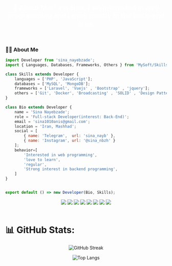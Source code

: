 
<div  align="center">
    <h2 style="color:#fff">
        <b>
            💫 About Me: I am Sina, I am interested in web programming and I work mostly in the back-end area.
        </b>
    </h2>
</div>
<br>

### :man_technologist: About Me

```js
import Developer from 'sina_nayebzade';
import { Languages, Databases, Frameworks, Others } from 'MySoft/Skills';

class Skills extends Developer {
    languages = ['PHP', 'JavaScript'];
    databases = ['MySQL', 'MongoDB'];
    frameworks = ['Laravel', 'Vuejs' , 'Bootstrap' , 'jquery'];
    others = ['Git', 'Docker', 'Broadcasting' , 'SOLID' , 'Design Pattern' , 'OOP'];
}

class Bio extends Developer {
    name = 'Sina Nayebzade';
    role = 'Full-stack Developer(interest: Back-End)';
    email = 'sina1010anis@gmail.com';
    location = 'Iran, Mashhad';
    social = [
        { name: 'Telegram',  url: 'sina_nayb' },
        { name: 'Instagram', url: '@sina_nbzh' }
    ];
    behavior=[
        'Interested in web programming',
        'love to learn',
        'regular',
        'Strong interest in backend programming',
    ]
}


export default () => new Developer(Bio, Skills);
```
<div id="badges" align="center">
    <a>
        <img src="https://img.shields.io/badge/php-%23777BB4.svg?style=for-the-badge&logo=php&logoColor=white"/>
    </a>
    <a>
        <img src="https://img.shields.io/badge/laravel-%23FF2D20.svg?style=for-the-badge&logo=laravel&logoColor=white"/>
    </a>
    <a>
        <img src="https://img.shields.io/badge/mysql-%2300f.svg?style=for-the-badge&logo=mysql&logoColor=white"/>
    </a> 
    <a>
        <img src="https://img.shields.io/badge/MongoDB-%234ea94b.svg?style=for-the-badge&logo=mongodb&logoColor=white"/>
    </a>
    <a>
        <img src="https://img.shields.io/badge/docker-%230db7ed.svg?style=for-the-badge&logo=docker&logoColor=white"/>
    </a>
    <a>
        <img src="https://img.shields.io/badge/javascript-%23323330.svg?style=for-the-badge&logo=javascript&logoColor=%23F7DF1E"/>
    </a>
    <a>
        <img src="https://img.shields.io/badge/vuejs-%2335495e.svg?style=for-the-badge&logo=vuedotjs&logoColor=%234FC08D"/>
    </a>  
    <a>
        <img src="https://img.shields.io/badge/css3-%231572B6.svg?style=for-the-badge&logo=css3&logoColor=white"/>
    </a>      
</div>      
</div>
<br>



# 📊 GitHub Stats:

<div id="github_stats" align="center">

![GitHub Streak](https://github-readme-stats.vercel.app/api?username=sina1010anis&theme=vision-friendly-dark&hide_border=true&include_all_commits=false&count_private=false)

![Top Langs](https://github-readme-stats.vercel.app/api/top-langs/?username=sina1010anis&layout=compact&theme=vision-friendly-dark)

</div>


